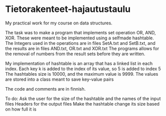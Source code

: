 # Tietorakenteet-hajautustaulu
My practical work for my course on data structures.

The task was to make a program that implements set operation OR, AND, XOR. These were meant to be implemented using a selfmade hashtable. 
The Integers used in the operations are in files SetA.txt and SetB.txt, and the results are in files AND.txt, OR.txt and XOR.txt
The programs allows for the removal of numbers from the result sets before they are written.

My implementation of hashtable is an array that has a linked list in each index. 
Each key k is added to the index of its value, so 5 is added to index 5
The hashtables size is 10000, and the maximum value is 9999.
The values are stored into a class meant to save key-value pairs

The code and comments are in finnish.

To do:
Ask the user for the size of the hashtable and the names of the input files
Headers for the output files
Make the hashtable change its size based on how full it is
